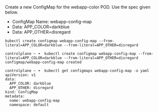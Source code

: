 Create a new ConfigMap for the webapp-color POD. Use the spec given below.
- ConfigMap Name: webapp-config-map  
- Data: APP_COLOR=darkblue  
- Data: APP_OTHER=disregard
```
kubectl create configmap webapp-config-map --from-literal=APP_COLOR=darkblue --from-literal=APP_OTHER=disregard
```

```
controlplane ~ ➜  kubectl create configmap webapp-config-map --from-literal=APP_COLOR=darkblue --from-literal=APP_OTHER=disregard
configmap/webapp-config-map created

controlplane ~ ➜  kubectl get configmaps webapp-config-map -o yaml
apiVersion: v1
data:
  APP_COLOR: darkblue
  APP_OTHER: disregard
kind: ConfigMap
metadata:
  name: webapp-config-map
  namespace: default
```